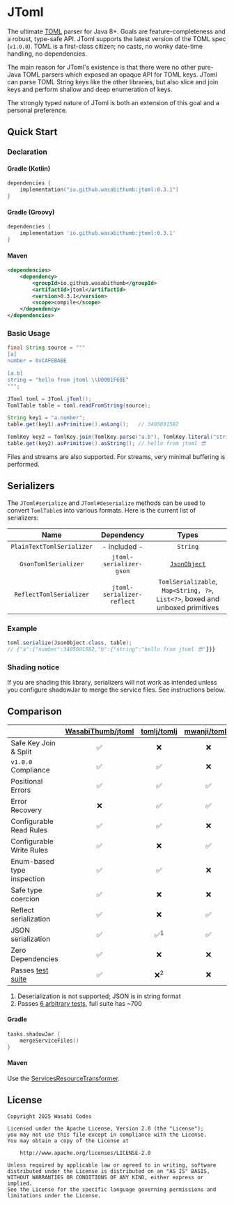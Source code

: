 # JToml
The ultimate [TOML](https://toml.io/en/v1.0.0) parser for Java 8+.
Goals are feature-completeness and a robust, type-safe API.
JToml supports the latest version of the TOML spec (``v1.0.0``).
TOML is a first-class citizen; no casts, no wonky date-time handling,
no dependencies.

The main reason for JToml's existence is that there were no other pure-Java TOML
parsers which exposed an opaque API for TOML keys. JToml can parse TOML String keys like the other libraries, but also slice and join keys and perform shallow and deep enumeration of keys.

The strongly typed nature of JToml is both an extension of this goal and a personal preference.

## Quick Start
### Declaration
#### Gradle (Kotlin)
```kotlin
dependencies {
    implementation("io.github.wasabithumb:jtoml:0.3.1")
}
```

#### Gradle (Groovy)
```groovy
dependencies {
    implementation 'io.github.wasabithumb:jtoml:0.3.1'
}
```

#### Maven
```xml
<dependencies>
    <dependency>
        <groupId>io.github.wasabithumb</groupId>
        <artifactId>jtoml</artifactId>
        <version>0.3.1</version>
        <scope>compile</scope>
    </dependency>
</dependencies>
```

### Basic Usage
```java
final String source = """
[a]
number = 0xCAFEBABE

[a.b]
string = "hello from jtoml \\U0001F60E"
""";

JToml toml = JToml.jToml();
TomlTable table = toml.readFromString(source);

String key1 = "a.number";
table.get(key1).asPrimitive().asLong();   // 3405691582

TomlKey key2 = TomlKey.join(TomlKey.parse("a.b"), TomlKey.literal("string"));
table.get(key2).asPrimitive().asString(); // hello from jtoml 😎
```
Files and streams are also supported. For streams, very minimal buffering is
performed.

## Serializers
The ``JToml#serialize`` and ``JToml#deserialize`` methods can be used to
convert ``TomlTable``s into various formats. Here is the current list of
serializers:

| Name | Dependency | Types |
| :-: | :-: | :-: |
| ``PlainTextTomlSerializer`` | - included - | ``String`` |
| ``GsonTomlSerializer`` | ``jtoml-serializer-gson`` | [``JsonObject``](https://javadoc.io/doc/com.google.code.gson/gson/latest/com.google.gson/com/google/gson/JsonObject.html) |
| ``ReflectTomlSerializer`` | ``jtoml-serializer-reflect`` | ``TomlSerializable``, ``Map<String, ?>``, ``List<?>``, boxed and unboxed primitives

### Example
```java
toml.serialize(JsonObject.class, table);
// {"a":{"number":3405691582,"b":{"string":"hello from jtoml 😎"}}}
```

### Shading notice
If you are shading this library, serializers will not work as intended unless
you configure shadowJar to merge the service files. See instructions below.

## Comparison
|                                                             | [WasabiThumb/jtoml](WasabiThumb/jtoml) | [tomlj/tomlj](https://github.com/tomlj/tomlj) | [mwanji/toml4j](https://github.com/mwanji/toml4j) | [asafh/jtoml](https://github.com/asafh/jtoml) |
|:------------------------------------------------------------|:--------------------------------------:|:---------------------------------------------:|:-------------------------------------------------:|:---------------------------------------------:|
| Safe Key Join & Split                                       |                   ✅                    |                       ❌                       |                         ❌                         |                       ❌                       |
| ``v1.0.0`` Compliance                                       |                   ✅                    |                       ✅                       |                         ❌                         |                       ❌                       |
| Positional Errors                                           |                   ✅                    |                       ✅                       |                         ✅                         |                       ✅                       |
| Error Recovery                                              |                   ❌                    |                       ✅                       |                         ✅                         |                       ❌                       |
| Configurable Read Rules                                     |                   ✅                    |                       ✅                       |                         ❌                         |                       ❌                       |
| Configurable Write Rules                                    |                   ✅                    |                       ❌                       |                         ✅                         |                       ❌                       |
| Enum-based type inspection                                  |                   ✅                    |                       ✅                       |                         ❌                         |                       ❌                       |
| Safe type coercion                                          |                   ✅                    |                       ❌                       |                         ❌                         |                       ❌                       |
| Reflect serialization                                       |                   ✅                    |                       ❌                       |                         ✅                         |                       ✅                       |
| JSON serialization                                          |                   ✅                    |                 ✅<sup>1</sup>                 |                         ✅                         |                       ❌                       |
| Zero Dependencies                                           |                   ✅                    |                       ❌                       |                         ❌                         |                       ✅                       |
| Passes [test suite](https://github.com/toml-lang/toml-test) |                   ✅                    |                 ❌<sup>2</sup>                 |                         ❌                         |                       ❌                       |

1. Deserialization is not supported; JSON is in string format
2. Passes [6 arbitrary tests](https://github.com/tomlj/tomlj/tree/e2d94e6dfe7633111b9e5aaec5a71d88c0af94ce/src/test/resources/org/tomlj), full suite has ~700

#### Gradle
```kotlin
tasks.shadowJar {
    mergeServiceFiles()
}
```

#### Maven
Use the [ServicesResourceTransformer](https://maven.apache.org/plugins/maven-shade-plugin/examples/resource-transformers.html#ServicesResourceTransformer).

## License
```text
Copyright 2025 Wasabi Codes

Licensed under the Apache License, Version 2.0 (the "License");
you may not use this file except in compliance with the License.
You may obtain a copy of the License at

    http://www.apache.org/licenses/LICENSE-2.0

Unless required by applicable law or agreed to in writing, software
distributed under the License is distributed on an "AS IS" BASIS,
WITHOUT WARRANTIES OR CONDITIONS OF ANY KIND, either express or implied.
See the License for the specific language governing permissions and
limitations under the License.
```